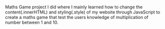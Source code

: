 Maths Game project I did where I mainly learned how to change the content(.innerHTML) and styling(.style) of my website through JavaScript to create a maths game that test the users knowledge of multiplication of number between 1 and 10.

